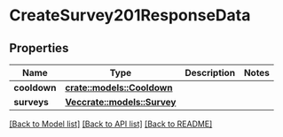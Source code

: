 # CreateSurvey201ResponseData

## Properties

Name | Type | Description | Notes
------------ | ------------- | ------------- | -------------
**cooldown** | [**crate::models::Cooldown**](Cooldown.md) |  | 
**surveys** | [**Vec<crate::models::Survey>**](Survey.md) |  | 

[[Back to Model list]](../README.md#documentation-for-models) [[Back to API list]](../README.md#documentation-for-api-endpoints) [[Back to README]](../README.md)


